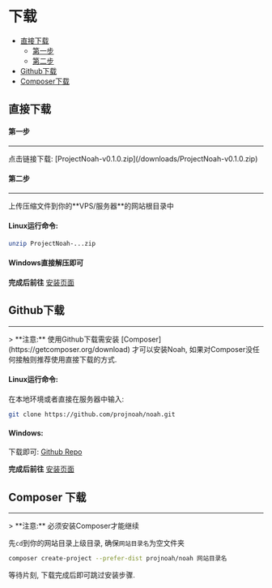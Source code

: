 # 下载

- [直接下载](#direct-download)
    - [第一步](#direct-download-step-1)
    - [第二步](#direct-download-step-2)
- [Github下载](#github-download)
- [Composer下载](#composer-download)
    
<a name="direct-download"></a>
## 直接下载

<a name="direct-download-step-1"></a>
#### 第一步
<hr>
点击链接下载: [ProjectNoah-v0.1.0.zip](/downloads/ProjectNoah-v0.1.0.zip)

<a name="direct-download-step-2"></a>
#### 第二步
<hr>
上传压缩文件到你的**VPS/服务器**的网站根目录中

#### Linux运行命令:
```bash
unzip ProjectNoah-...zip
```

#### Windows直接解压即可

**完成后前往** [安装页面](/docs/installation)

<a name="github-download"></a>
## Github下载
<hr>
> **注意:** 使用Github下载需安装 [Composer](https://getcomposer.org/download) 才可以安装Noah, 如果对Composer没任何接触则推荐使用直接下载的方式. 

#### Linux运行命令:
在本地环境或者直接在服务器中输入:
```bash
git clone https://github.com/projnoah/noah.git
```

#### Windows:
下载即可: [Github Repo](https://github.com/projnoah/noah/archive/master.zip)

**完成后前往** [安装页面](/docs/installation)

<a name="composer-download"></a>
## Composer 下载
<hr>
> **注意:** 必须安装Composer才能继续

先`cd`到你的网站目录上级目录, 确保`网站目录名`为空文件夹
```bash
composer create-project --prefer-dist projnoah/noah 网站目录名
```

等待片刻, 下载完成后即可跳过安装步骤.